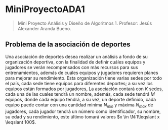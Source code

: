 # MiniProyectoADA1
> Mini Proyecto Análisis y Diseño de Algoritmos 1. Profesor: Jesús Alexander Aranda Bueno.

## Problema de la asociación de deportes
Una asociación de deportes desea realizar un análisis a fondo de su organización
deportiva, con la finalidad de definir cuáles equipos y jugadores se verán recompensados 
con más recursos para sus entrenamientos, además de cuáles equipos y jugadores requieren 
planes para mejorar su rendimiento. Esta organización tiene varias sedes por todo el país, 
cada sede tiene equipos para diferentes deportes; a su vez los equipos están formados por 
jugadores, La asociación contará con $K$ sedes, cada una de las cuales tendrá un nombre,
además, cada sede tendrá $M$ equipos, donde cada equipo tendrá, a su vez, un deporte definido, 
cada equipo puede contar con una cantidad minima $N_{min}$ y máxima $N_{max}$ de jugadores, 
cada jugador tendrá un número como identificador, su nombre, su edad y su rendimiento, este 
último tomará valores $x \in \N:1\leqslant x \leqslant 100$.
